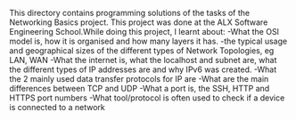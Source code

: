 This directory contains programming solutions of the tasks of the Networking Basics project. This project was done at the ALX Software Engineering School.While doing this project, I learnt about:
-What the OSI model is, how it is organised and how many layers it has.
-the typical usage and geographical sizes of the different types of Network Topologies, eg LAN, WAN
-What the internet is, what the localhost and subnet are, what the different types of IP addresses are and why IPv6 was created.
-What the 2 mainly used data transfer protocols for IP are
-What are the main differences between TCP and UDP
-What a port is, the SSH, HTTP and HTTPS port numbers
-What tool/protocol is often used to check if a device is connected to a network
